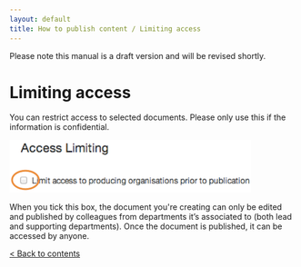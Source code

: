 ```yaml
---
layout: default
title: How to publish content / Limiting access
---
```


Please note this manual is a draft version and will be revised shortly.

# Limiting access

You can restrict access to selected documents. Please only use this if the information is confidential.

![Limiting access 1](limiting-access-1.png)
	
When you tick this box, the document you're creating can only be edited and published by colleagues from departments it’s associated to (both lead and supporting departments). Once the document is published, it can be accessed by anyone.

[< Back to contents](http://alphagov.github.io/inside-government-admin-guide)
